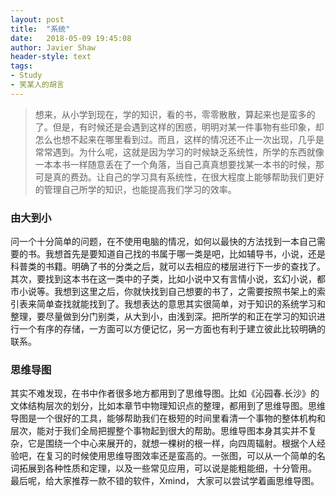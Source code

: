 ```yaml
---
layout:	post
title:	"系统"
date:	2018-05-09 19:45:08
author: Javier Shaw
header-style: text
tags:
- Study
- 笑某人的胡言
---
```


> 想来，从小学到现在，学的知识，看的书，零零散散，算起来也是蛮多的了。但是，有时候还是会遇到这样的困惑，明明对某一件事物有些印象，却怎么也想不起来在哪里看到过。而且，这样的情况还不止一次出现，几乎是常常遇到。为什么呢，这就是因为学习的时候缺乏系统性，所学的东西就像一本本书一样随意丢在了一个角落，当自己真真想要找某一本书的时候，那可是真的费劲。让自己的学习具有系统性，在很大程度上能够帮助我们更好的管理自己所学的知识，也能提高我们学习的效率。

### 由大到小
问一个十分简单的问题，在不使用电脑的情况，如何以最快的方法找到一本自己需要的书。我想首先是要知道自己找的书属于哪一类是吧，比如辅导书，小说，还是科普类的书籍。明确了书的分类之后，就可以去相应的楼层进行下一步的查找了。其次，要找到这本书在这一类中的子类，比如小说中又有言情小说，玄幻小说，都市小说等。我想到这里之后，你就快找到自己想要的书了，之需要按照书架上的索引表来简单查找就能找到了。我想表达的意思其实很简单，对于知识的系统学习和整理，要尽量做到分门别类，从大到小，由浅到深。把所学的和正在学习的知识进行一个有序的存储，一方面可以方便记忆，另一方面也有利于建立彼此比较明确的联系。

### 思维导图

其实不难发现，在书中作者很多地方都用到了思维导图。比如《沁园春.长沙》的文体结构层次的划分，比如本章节中物理知识点的整理，都用到了思维导图。思维导图是一个很好的工具，能够帮助我们在极短的时间里看清一个事物的整体机构和层次，能对于我们全局把握整个事物起到很大的帮助。思维导图本身其实并不复杂，它是围绕一个中心来展开的，就想一棵树的根一样，向四周辐射。根据个人经验吧，在复习的时候使用思维导图效率还是蛮高的。一张图，可以从一个简单的名词拓展到各种性质和定理，以及一些常见应用，可以说是能粗能细，十分管用。
<br/>
最后呢，给大家推荐一款不错的软件，Xmind， 大家可以尝试学着画思维导图。

